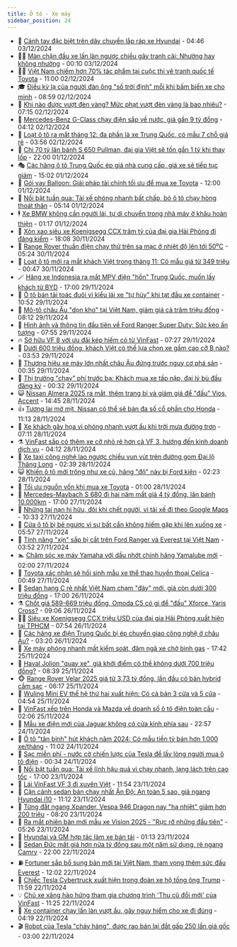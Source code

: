 ```yaml
---
title: Ô tô - Xe máy
sidebar_position: 24
---
```


<!-- dantri-o-to-xe-may:START -->
- 🤡 [Cánh tay đặc biệt trên dây chuyền lắp ráp xe Hyundai](https://dantri.com.vn/o-to-xe-may/canh-tay-dac-biet-tren-day-chuyen-lap-rap-xe-hyundai-20241203104714398.htm) - 04:46 03/12/2024
- 🧑‍💻 [Màn chặn đầu xe lấn làn ngược chiều gây tranh cãi: Nhường hay không nhường](https://dantri.com.vn/o-to-xe-may/man-chan-dau-xe-lan-lan-nguoc-chieu-gay-tranh-cai-nhuong-hay-khong-nhuong-20241203000848543.htm) - 00:10 03/12/2024
- 🧑‍💻 [Việt Nam chiếm hơn 70% tác phẩm tại cuộc thi vẽ tranh quốc tế Toyota](https://dantri.com.vn/o-to-xe-may/viet-nam-chiem-hon-70-tac-pham-tai-cuoc-thi-ve-tranh-quoc-te-toyota-20241202121512373.htm) - 11:00 02/12/2024
- 🎓 [Điều kỳ lạ  của người đàn ông &quot;số trời định&quot; mỗi khi bấm biển xe cho mình](https://dantri.com.vn/o-to-xe-may/dieu-ky-la-cua-nguoi-dan-ong-so-troi-dinh-moi-khi-bam-bien-xe-cho-minh-20241202152151415.htm) - 08:59 02/12/2024
- 🌊 [Khi nào được vượt đèn vàng? Mức phạt vượt đèn vàng là bao nhiêu?](https://dantri.com.vn/o-to-xe-may/khi-nao-duoc-vuot-den-vang-muc-phat-vuot-den-vang-la-bao-nhieu-20241202104423043.htm) - 07:15 02/12/2024
- 🥷 [Mercedes-Benz G-Class chạy điện sắp về nước, giá gần 9 tỷ đồng](https://dantri.com.vn/o-to-xe-may/mercedes-benz-g-class-chay-dien-sap-ve-nuoc-gia-gan-9-ty-dong-20241202101225571.htm) - 04:12 02/12/2024
- 🤩 [Loạt ô tô ra mắt tháng 12: đa phần là xe Trung Quốc, có mẫu 7 chỗ giá rẻ](https://dantri.com.vn/o-to-xe-may/loat-o-to-ra-mat-thang-12-da-phan-la-xe-trung-quoc-co-mau-7-cho-gia-re-20241202093819726.htm) - 03:56 02/12/2024
- 🫶 [Chi 70 tỷ lăn bánh S 650 Pullman, đại gia Việt sẽ tốn gần 1 tỷ khi thay lốp](https://dantri.com.vn/o-to-xe-may/chi-70-ty-lan-banh-s-650-pullman-dai-gia-viet-se-ton-gan-1-ty-khi-thay-lop-20241201215344155.htm) - 22:00 01/12/2024
- 🎭 [Các hãng ô tô Trung Quốc ép giá nhà cung cấp, giá xe sẽ tiếp tục giảm](https://dantri.com.vn/o-to-xe-may/cac-hang-o-to-trung-quoc-ep-gia-nha-cung-cap-gia-xe-se-tiep-tuc-giam-20241201172007579.htm) - 15:02 01/12/2024
- 🌁 [Gói vay Balloon: Giải pháp tài chính tối ưu để mua xe Toyota](https://dantri.com.vn/o-to-xe-may/goi-vay-balloon-giai-phap-tai-chinh-toi-uu-de-mua-xe-toyota-20241127172205180.htm) - 12:00 01/12/2024
- 🦩 [Nổi bật tuần qua: Tài xế phóng nhanh bất chấp, bỏ ô tô chạy hòng thoát thân](https://dantri.com.vn/o-to-xe-may/noi-bat-tuan-qua-tai-xe-phong-nhanh-bat-chap-bo-o-to-chay-hong-thoat-than-20241201111639130.htm) - 05:14 01/12/2024
- 🕴 [Xe BMW không cần người lái, tự di chuyển trong nhà máy ở khâu hoàn thiện](https://dantri.com.vn/o-to-xe-may/xe-bmw-khong-can-nguoi-lai-tu-di-chuyen-trong-nha-may-o-khau-hoan-thien-20241201011249114.htm) - 01:17 01/12/2024
- 🎡 [Xôn xao siêu xe Koenigsegg CCX trăm tỷ của đại gia Hải Phòng đi đăng kiểm](https://dantri.com.vn/o-to-xe-may/xon-xao-sieu-xe-koenigsegg-ccx-tram-ty-cua-dai-gia-hai-phong-di-dang-kiem-20241201010510081.htm) - 18:08 30/11/2024
- 📝 [Range Rover thuần điện chạy thử trên sa mạc ở nhiệt độ lên tới 50⁰C](https://dantri.com.vn/o-to-xe-may/range-rover-thuan-dien-chay-thu-tren-sa-mac-o-nhiet-do-len-toi-50c-20241130120653390.htm) - 05:24 30/11/2024
- 🧐 [Loạt ô tô mới ra mắt khách Việt trong tháng 11: Có mẫu giá từ 349 triệu](https://dantri.com.vn/o-to-xe-may/loat-o-to-moi-ra-mat-khach-viet-trong-thang-11-co-mau-gia-tu-349-trieu-20241130004104175.htm) - 00:47 30/11/2024
- 🪄 [Hãng xe Indonesia ra mắt MPV điện &quot;hồn&quot; Trung Quốc, muốn lấy khách từ BYD](https://dantri.com.vn/o-to-xe-may/hang-xe-indonesia-ra-mat-mpv-dien-hon-trung-quoc-muon-lay-khach-tu-byd-20241129225025359.htm) - 17:00 29/11/2024
- 🧰 [Ô tô bán tải toác đuôi vì kiểu lái xe &quot;tự hủy&quot; khi tạt đầu xe container](https://dantri.com.vn/o-to-xe-may/o-to-ban-tai-toac-duoi-vi-kieu-lai-xe-tu-huy-khi-tat-dau-xe-container-20241129110415128.htm) - 10:52 29/11/2024
- 🚀 [Mô-tô châu Âu &quot;dọn kho&quot; tại Việt Nam, giảm giá cả trăm triệu đồng](https://dantri.com.vn/o-to-xe-may/mo-to-chau-au-don-kho-tai-viet-nam-giam-gia-ca-tram-trieu-dong-20241129113218449.htm) - 08:12 29/11/2024
- 💪 [Hình ảnh và thông tin đầu tiên về Ford Ranger Super Duty: Sức kéo ấn tượng](https://dantri.com.vn/o-to-xe-may/hinh-anh-va-thong-tin-dau-tien-ve-ford-ranger-super-duty-suc-keo-an-tuong-20241129095808553.htm) - 07:55 29/11/2024
- 🔥 [Sở hữu VF 8 với ưu đãi kép hiếm có từ VinFast](https://dantri.com.vn/o-to-xe-may/so-huu-vf-8-voi-uu-dai-kep-hiem-co-tu-vinfast-20241129142656823.htm) - 07:27 29/11/2024
- 🐲 [Dưới 600 triệu đồng, khách Việt có thể lựa chọn xe gầm cao cỡ B nào?](https://dantri.com.vn/o-to-xe-may/duoi-600-trieu-dong-khach-viet-co-the-lua-chon-xe-gam-cao-co-b-nao-20241128103140789.htm) - 03:53 29/11/2024
- 🌋 [Thương hiệu xe máy lớn nhất châu Âu đứng trước nguy cơ phá sản](https://dantri.com.vn/o-to-xe-may/thuong-hieu-xe-may-lon-nhat-chau-au-dung-truoc-nguy-co-pha-san-20241128233730424.htm) - 00:35 29/11/2024
- 🤩 [Thị trường &quot;chạy&quot; phí trước bạ: Khách mua xe tấp nập, đại lý bù đầu đăng ký](https://dantri.com.vn/o-to-xe-may/thi-truong-chay-phi-truoc-ba-khach-mua-xe-tap-nap-dai-ly-bu-dau-dang-ky-20241128203725572.htm) - 00:32 29/11/2024
- 😺 [Nissan Almera 2025 ra mắt, thêm trang bị và giảm giá để &quot;đấu&quot; Vios, Accent](https://dantri.com.vn/o-to-xe-may/nissan-almera-2025-ra-mat-them-trang-bi-va-giam-gia-de-dau-vios-accent-20241128213656094.htm) - 14:45 28/11/2024
- 👍 [Tương lai mờ mịt, Nissan có thể sẽ bán đa số cổ phần cho Honda](https://dantri.com.vn/o-to-xe-may/tuong-lai-mo-mit-nissan-co-the-se-ban-da-so-co-phan-cho-honda-20241128144903172.htm) - 11:13 28/11/2024
- 🎃 [Xe khách gây họa vì phóng nhanh vượt ẩu khi trời mưa đường trơn](https://dantri.com.vn/o-to-xe-may/xe-khach-gay-hoa-vi-phong-nhanh-vuot-au-khi-troi-mua-duong-tron-20241128124926345.htm) - 07:11 28/11/2024
- ⚗️ [VinFast sắp có thêm xe cỡ nhỏ rẻ hơn cả VF 3, hướng đến kinh doanh dịch vụ](https://dantri.com.vn/o-to-xe-may/vinfast-sap-co-them-xe-co-nho-re-hon-ca-vf-3-huong-den-kinh-doanh-dich-vu-20241128110716228.htm) - 04:12 28/11/2024
- 🦄 [Xe taxi công nghệ lao ngược chiều vun vút trên đường gom Đại lộ Thăng Long](https://dantri.com.vn/o-to-xe-may/xe-taxi-cong-nghe-lao-nguoc-chieu-vun-vut-tren-duong-gom-dai-lo-thang-long-20241128014834560.htm) - 02:39 28/11/2024
- 😺 [Khiến ô tô mới trông như xe cũ, hãng &quot;độ&quot; này bị Ford kiện](https://dantri.com.vn/o-to-xe-may/khien-o-to-moi-trong-nhu-xe-cu-hang-do-nay-bi-ford-kien-20241128090721375.htm) - 02:23 28/11/2024
- 💼 [Tối ưu nguồn vốn khi mua xe Toyota](https://dantri.com.vn/o-to-xe-may/toi-uu-nguon-von-khi-mua-xe-toyota-20241127171217097.htm) - 01:00 28/11/2024
- 💃 [Mercedes-Maybach S 680 đi hai năm mất giá 4 tỷ đồng, lăn bánh 10.000km](https://dantri.com.vn/o-to-xe-may/mercedes-maybach-s-680-di-hai-nam-mat-gia-4-ty-dong-lan-banh-10000km-20241127173216596.htm) - 17:00 27/11/2024
- 🚀 [Những tai nạn hi hữu, đôi khi chết người, vì tài xế đi theo Google Maps](https://dantri.com.vn/o-to-xe-may/nhung-tai-nan-hi-huu-doi-khi-chet-nguoi-vi-tai-xe-di-theo-google-maps-20241127122412597.htm) - 10:33 27/11/2024
- 🤩 [Cửa ô tô bị bẻ ngược vì sự bất cẩn không hiếm gặp khi lên xuống xe](https://dantri.com.vn/o-to-xe-may/cua-o-to-bi-be-nguoc-vi-su-bat-can-khong-hiem-gap-khi-len-xuong-xe-20241127110557583.htm) - 05:57 27/11/2024
- 💪 [Tính năng &quot;xịn&quot; sắp bị cắt trên Ford Ranger và Everest tại Việt Nam](https://dantri.com.vn/o-to-xe-may/tinh-nang-xin-sap-bi-cat-tren-ford-ranger-va-everest-tai-viet-nam-20241126234815420.htm) - 03:52 27/11/2024
- 🏊 [Chăm sóc xe máy Yamaha với dầu nhớt chính hãng Yamalube mới](https://dantri.com.vn/o-to-xe-may/cham-soc-xe-may-yamaha-voi-dau-nhot-chinh-hang-yamalube-moi-20241122191711885.htm) - 02:00 27/11/2024
- 💄 [Toyota xác nhận sẽ hồi sinh mẫu xe thể thao huyền thoại Celica](https://dantri.com.vn/o-to-xe-may/toyota-xac-nhan-se-hoi-sinh-mau-xe-the-thao-huyen-thoai-celica-20241127002440862.htm) - 00:49 27/11/2024
- 👺 [Sedan hạng C rẻ nhất Việt Nam chạm &quot;đáy&quot; mới, giá còn dưới 300 triệu đồng](https://dantri.com.vn/o-to-xe-may/sedan-hang-c-re-nhat-viet-nam-cham-day-moi-gia-con-duoi-300-trieu-dong-20241126224511320.htm) - 17:00 26/11/2024
- ⚗️ [Chốt giá 589-669 triệu đồng, Omoda C5 có gì để &quot;đấu&quot; Xforce, Yaris Cross?](https://dantri.com.vn/o-to-xe-may/chot-gia-589-669-trieu-dong-omoda-c5-co-gi-de-dau-xforce-yaris-cross-20241126155939238.htm) - 09:06 26/11/2024
- 🧑‍🏫 [Siêu xe Koenigsegg CCX triệu USD của đại gia Hải Phòng xuất hiện tại TPHCM](https://dantri.com.vn/o-to-xe-may/sieu-xe-koenigsegg-ccx-trieu-usd-cua-dai-gia-hai-phong-xuat-hien-tai-tphcm-20241126144914651.htm) - 07:54 26/11/2024
- 🦒 [Các hãng xe điện Trung Quốc bị ép chuyển giao công nghệ ở châu Âu?](https://dantri.com.vn/o-to-xe-may/cac-hang-xe-dien-trung-quoc-bi-ep-chuyen-giao-cong-nghe-o-chau-au-20241126080910000.htm) - 03:20 26/11/2024
- 🐘 [Xe máy phóng nhanh mất kiểm soát, đâm ngã xe chở bình gas](https://dantri.com.vn/o-to-xe-may/xe-may-phong-nhanh-mat-kiem-soat-dam-nga-xe-cho-binh-gas-20241125160341177.htm) - 17:42 25/11/2024
- 🧠 [Haval Jolion &quot;quay xe&quot;, giá khởi điểm có thể không dưới 700 triệu đồng?](https://dantri.com.vn/o-to-xe-may/haval-jolion-quay-xe-gia-khoi-diem-co-the-khong-duoi-700-trieu-dong-20241125113104616.htm) - 08:39 25/11/2024
- 🐵 [Range Rover Velar 2025 giá từ 3,73 tỷ đồng, lần đầu có bản hybrid cắm sạc](https://dantri.com.vn/o-to-xe-may/range-rover-velar-2025-gia-tu-373-ty-dong-lan-dau-co-ban-hybrid-cam-sac-20241125123451393.htm) - 06:17 25/11/2024
- 🤭 [Wuling Mini EV thế hệ thứ hai xuất hiện: Có cả bản 3 cửa và 5 cửa](https://dantri.com.vn/o-to-xe-may/wuling-mini-ev-the-he-thu-hai-xuat-hien-co-ca-ban-3-cua-va-5-cua-20241125111421431.htm) - 04:54 25/11/2024
- 🤠 [VinFast xếp trên Honda và Mazda về doanh số ô tô điện toàn cầu](https://dantri.com.vn/o-to-xe-may/vinfast-xep-tren-honda-va-mazda-ve-doanh-so-o-to-dien-toan-cau-20241125085850686.htm) - 02:06 25/11/2024
- 🫶 [Mẫu xe điện mới của Jaguar không có cửa kính phía sau](https://dantri.com.vn/o-to-xe-may/mau-xe-dien-moi-cua-jaguar-khong-co-cua-kinh-phia-sau-20241125004924326.htm) - 22:57 24/11/2024
- 🚀 [Ô tô &quot;tân binh&quot;  hút khách năm 2024: Có mẫu tiền tỷ bán hơn 1.000 xe/tháng](https://dantri.com.vn/o-to-xe-may/o-to-tan-binh-hut-khach-nam-2024-co-mau-tien-ty-ban-hon-1000-xethang-20241124154230102.htm) - 11:02 24/11/2024
- 🎊 [Sạc miễn phí - nước cờ chiến lược của Tesla để lấy lòng người mua ô tô điện](https://dantri.com.vn/o-to-xe-may/sac-mien-phi-nuoc-co-chien-luoc-cua-tesla-de-lay-long-nguoi-mua-o-to-dien-20241124004609438.htm) - 00:34 24/11/2024
- 🦄 [Nổi bật tuần qua: Tài xế lĩnh hậu quả vì chạy nhanh, lạng lách trên cao tốc](https://dantri.com.vn/o-to-xe-may/noi-bat-tuan-qua-tai-xe-linh-hau-qua-vi-chay-nhanh-lang-lach-tren-cao-toc-20241123233928144.htm) - 17:00 23/11/2024
- 🥷 [Lái VinFast VF 3 đi xuyên Việt](https://dantri.com.vn/o-to-xe-may/lai-vinfast-vf-3-di-xuyen-viet-20241123185341818.htm) - 11:54 23/11/2024
- 🦏 [Cận cảnh sedan bán chạy nhất Ấn Độ: An toàn 5 sao, giá ngang Hyundai i10](https://dantri.com.vn/o-to-xe-may/can-canh-sedan-ban-chay-nhat-an-do-an-toan-5-sao-gia-ngang-hyundai-i10-20241123180836587.htm) - 11:12 23/11/2024
- 🤗 [Từng đắt ngang Xpander, Vespa 946 Dragon nay &quot;hạ nhiệt&quot; giảm hơn 200 triệu](https://dantri.com.vn/o-to-xe-may/tung-dat-ngang-xpander-vespa-946-dragon-nay-ha-nhiet-giam-hon-200-trieu-20241123102747591.htm) - 08:20 23/11/2024
- 🐲 [Ra mắt phiên bản mới mẫu xe Vision 2025 - &quot;Rực rỡ những đầu tiên&quot;](https://dantri.com.vn/o-to-xe-may/ra-mat-phien-ban-moi-mau-xe-vision-2025-ruc-ro-nhung-dau-tien-20241123111703470.htm) - 05:26 23/11/2024
- 🤭 [Hyundai và GM hợp tác làm xe bán tải](https://dantri.com.vn/o-to-xe-may/hyundai-va-gm-hop-tac-lam-xe-ban-tai-20241123014105570.htm) - 01:13 23/11/2024
- 🐻 [Sedan Đức mất giá hơn nửa tỷ đồng sau một năm sử dụng, rẻ ngang Camry](https://dantri.com.vn/o-to-xe-may/sedan-duc-mat-gia-hon-nua-ty-dong-sau-mot-nam-su-dung-re-ngang-camry-20241122121147067.htm) - 22:00 22/11/2024
- ⛽️ [Fortuner sắp bổ sung bản mới tại Việt Nam, tham vọng thêm sức đấu Everest](https://dantri.com.vn/o-to-xe-may/fortuner-sap-bo-sung-ban-moi-tai-viet-nam-tham-vong-them-suc-dau-everest-20241122132110227.htm) - 12:02 22/11/2024
- 🫣 [Chiếc Tesla Cybertruck xuất hiện trong đoàn xe hộ tống ông Trump](https://dantri.com.vn/o-to-xe-may/chiec-tesla-cybertruck-xuat-hien-trong-doan-xe-ho-tong-ong-trump-20241122163044685.htm) - 11:59 22/11/2024
- 💡 [Chủ xe xăng hào hứng tham gia chương trình &#39;Thu cũ đổi mới&#39; của VinFast](https://dantri.com.vn/o-to-xe-may/chu-xe-xang-hao-hung-tham-gia-chuong-trinh-thu-cu-doi-moi-cua-vinfast-20241122182516893.htm) - 11:25 22/11/2024
- 💪 [Xe container chạy lấn làn vượt ẩu, gây nguy hiểm cho xe đi đúng](https://dantri.com.vn/o-to-xe-may/xe-container-chay-lan-lan-vuot-au-gay-nguy-hiem-cho-xe-di-dung-20241122110848009.htm) - 04:19 22/11/2024
- 🎬 [Robot của Tesla &quot;cháy hàng&quot;, được rao bán lại đắt gấp 250 lần giá gốc](https://dantri.com.vn/o-to-xe-may/robot-cua-tesla-chay-hang-duoc-rao-ban-lai-dat-gap-250-lan-gia-goc-20241122082724589.htm) - 03:00 22/11/2024<!-- dantri-o-to-xe-may:END -->
